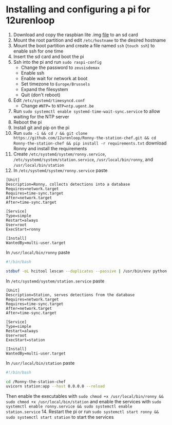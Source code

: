 # Installing and configuring a pi for 12urenloop

1. Download and copy the raspbian lite .img [file](https://downloads.raspberrypi.org/raspios_lite_arm64/images/raspios_lite_arm64-2022-01-28/2022-01-28-raspios-bullseye-arm64-lite.zip) to an sd card
2. Mount the root partition and edit `/etc/hostname` to the desired hostname
3. Mount the boot partition and create a file named `ssh` (`touch ssh`) to enable ssh for one time
4. Insert the sd card and boot the pi
5. Ssh into the pi and run `sudo raspi-config`
	- Change the password to `zeusisdemax`
	- Enable ssh
	- Enable wait for network at boot
	- Set timezone to `Europe/Brussels`
	- Expand the filesystem
	- Quit (don't reboot)
7. Edit `/etc/systemd/timesyncd.conf`
	- Change `#NTP=` to `NTP=ntp.ugent.be`
8. Run `sudo systemctl enable systemd-time-wait-sync.service` to allow waiting for the NTP server
9. Reboot the pi
10. Install git and pip on the pi
11. Run `sudo -i && cd / && git clone https://github.com/12urenloop/Ronny-the-station-chef.git && cd Ronny-the-station-chef && pip install -r requirements.txt` download Ronny and install the requirements
12. Create `/etc/systemd/system/ronny.service`,
	`/etc/systemd/system/station.service`,
	`/usr/local/bin/ronny`,
	and `/usr/local/bin/station`
13. In `/etc/systemd/system/ronny.service` paste
```service
[Unit]
Description=Ronny, collects detections into a database
Requires=network.target
Requires=time-sync.target
After=network.target
After=time-sync.target

[Service]
Type=simple
Restart=always
User=root
ExecStart=ronny

[Install]
WantedBy=multi-user.target
```

In `/usr/local/bin/ronny` paste
```sh
#!/bin/bash

stdbuf -oL hcitool lescan --duplicates --passive | /usr/bin/env python /Ronny-the-station-chef/ronny.py
```

In `/etc/systemd/system/station.service` paste
```service
[Unit]
Description=Station, serves detections from the database
Requires=network.target
Requires=time-sync.target
After=network.target
After=time-sync.target

[Service]
Type=simple
Restart=always
User=root
ExecStart=station

[Install]
WantedBy=multi-user.target
```

In `/usr/local/bin/station` paste
```sh
#!/bin/bash

cd /Ronny-the-station-chef
uvicorn station:app --host 0.0.0.0 --reload
```

Then enable the executables with `sudo chmod +x /usr/local/bin/ronny && sudo chmod +x /usr/local/bin/station`
and enable the services with `sudo systemctl enable ronny.service && sudo systemctl enable station.service`
14. Restart the pi or run `sudo systemctl start ronny && sudo systemctl start station` to start the services
